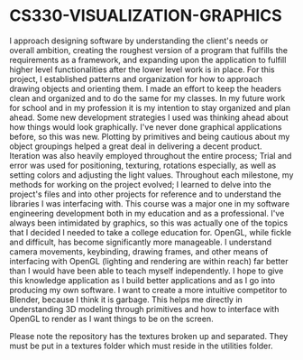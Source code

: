 # CS330-VISUALIZATION-GRAPHICS


I approach designing software by understanding the client's needs or overall ambition, creating the roughest version of a program that fulfills the requirements as a framework, and expanding upon the application to fulfill higher level functionalities after the lower level work is in place. For this project, I established patterns and organization for how to approach drawing objects and orienting them. I made an effort to keep the headers clean and organized and to do the same for my classes. In my future work for school and in my profession it is my intention to stay organized and plan ahead. Some new development strategies I used was thinking ahead about how things would look graphically. I've never done graphical applications before, so this was new. Plotting by primitives and being cautious about my object groupings helped a great deal in delivering a decent product. Iteration was also heavily employed throughout the entire process; Trial and error was used for positioning, texturing, rotations especially, as well as setting colors and adjusting the light values. Throughout each milestone, my methods for working on the project evolved; I learned to delve into the project's files and into other projects for reference and to understand the libraries I was interfacing with. This course was a major one in my software engineering development both in my education and as a professional. I've always been intimidated by graphics, so this was actually one of the topics that I decided I needed to take a college education for. OpenGL, while fickle and difficult, has become significantly more manageable. I understand camera movements, keybinding, drawing frames, and other means of interfacing with OpenGL (lighting and rendering are within reach) far better than I would have been able to teach myself independently. I hope to give this knowledge application as I build better applications and as I go into producing my own software. I want to create a more intuitive competitor to Blender, because I think it is garbage. This helps me directly in understanding 3D modeling through primitives and how to interface with OpenGL to render as I want things to be on the screen. 


Please note the repository has the textures broken up and separated. They must be put in a textures folder which must reside in the utilities folder. 
